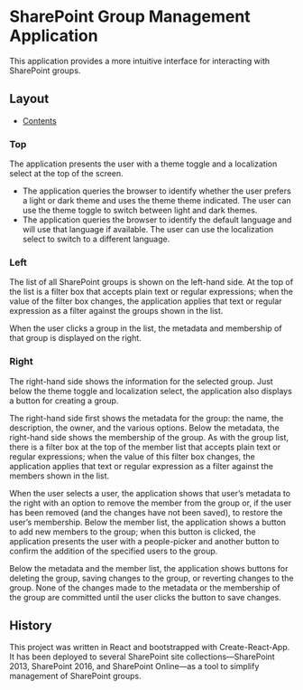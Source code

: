 # SharePoint Group Management Application

This application provides a more intuitive interface for interacting with SharePoint groups.

## Layout

 * [Contents](./docs/contents.md)

### Top

The application presents the user with a theme toggle and a localization select at the top of the screen.
 * The application queries the browser to identify whether the user prefers a light or dark theme and uses the theme
   theme indicated. The user can use the theme toggle to switch between light and dark themes.
 * The application queries the browser to identify the default language and will use that language if available. The
   user can use the localization select to switch to a different language.

### Left

The list of all SharePoint groups is shown on the left-hand side. At the top of the list is a filter box that accepts
plain text or regular expressions; when the value of the filter box changes, the application applies that text or
regular expression as a filter against the groups shown in the list.

When the user clicks a group in the list, the metadata and membership of that group is displayed on the right.

### Right

The right-hand side shows the information for the selected group. Just below the theme toggle and localization select,
the application also displays a button for creating a group.

The right-hand side first shows the metadata for the group: the name, the description, the owner, and the various
options. Below the metadata, the right-hand side shows the membership of the group. As with the group list, there is a
filter box at the top of the member list that accepts plain text or regular expressions; when the value of this filter
box changes, the application applies that text or regular expression as a filter against the members shown in the list.

When the user selects a user, the application shows that user&rsquo;s metadata to the right with an option to remove the
member from the group or, if the user has been removed (and the changes have not been saved), to restore the
user&rsquo;s membership. Below the member list, the application shows a button to add new members to the group; when
this button is clicked, the application presents the user with a people-picker and another button to confirm the
addition of the specified users to the group.

Below the metadata and the member list, the application shows buttons for deleting the group, saving changes to the
group, or reverting changes to the group. None of the changes made to the metadata or the membership of the group are
committed until the user clicks the button to save changes.

## History

This project was written in React and bootstrapped with Create-React-App. It has been deployed to several SharePoint
site collections&mdash;SharePoint 2013, SharePoint 2016, and SharePoint Online&mdash;as a tool to simplify management of
SharePoint groups.